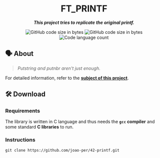 <h1 align="center">
	FT_PRINTF
</h1>

<p align="center">
	<b><i>This project tries to replicate the original printf.</i></b>
</p>

<p align="center">
	<img alt="GitHub code size in bytes" src="https://img.shields.io/badge/-Size-blueviolet" />
  <img alt="GitHub code size in bytes" src="https://img.shields.io/badge/-83%2C6%20KB-lightgrey" />
	<img alt="Code language count" src="https://img.shields.io/badge/-Languages-blue" />
</p>

## 🗣️ About

> _Putstring and putnbr aren't just enough._

For detailed information, refer to the [**subject of this project**](https://github.com/Diogo13Antunes/42Cursus_Printf/blob/main/Subject.pdf).

## 🛠️ Download

### Requirements

The library is written in C language and thus needs the **`gcc` compiler** and some standard **C libraries** to run.

### Instructions

```shell
git clone https://github.com/joao-per/42-printf.git
```
